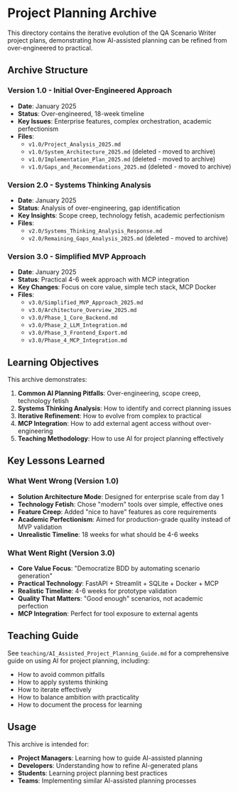 # Project Planning Archive

This directory contains the iterative evolution of the QA Scenario Writer project plans, demonstrating how AI-assisted planning can be refined from over-engineered to practical.

## Archive Structure

### Version 1.0 - Initial Over-Engineered Approach
- **Date**: January 2025
- **Status**: Over-engineered, 18-week timeline
- **Key Issues**: Enterprise features, complex orchestration, academic perfectionism
- **Files**: 
  - `v1.0/Project_Analysis_2025.md`
  - `v1.0/System_Architecture_2025.md` (deleted - moved to archive)
  - `v1.0/Implementation_Plan_2025.md` (deleted - moved to archive)
  - `v1.0/Gaps_and_Recommendations_2025.md` (deleted - moved to archive)

### Version 2.0 - Systems Thinking Analysis
- **Date**: January 2025
- **Status**: Analysis of over-engineering, gap identification
- **Key Insights**: Scope creep, technology fetish, academic perfectionism
- **Files**:
  - `v2.0/Systems_Thinking_Analysis_Response.md`
  - `v2.0/Remaining_Gaps_Analysis_2025.md` (deleted - moved to archive)

### Version 3.0 - Simplified MVP Approach
- **Date**: January 2025
- **Status**: Practical 4-6 week approach with MCP integration
- **Key Changes**: Focus on core value, simple tech stack, MCP Docker
- **Files**:
  - `v3.0/Simplified_MVP_Approach_2025.md`
  - `v3.0/Architecture_Overview_2025.md`
  - `v3.0/Phase_1_Core_Backend.md`
  - `v3.0/Phase_2_LLM_Integration.md`
  - `v3.0/Phase_3_Frontend_Export.md`
  - `v3.0/Phase_4_MCP_Integration.md`

## Learning Objectives

This archive demonstrates:

1. **Common AI Planning Pitfalls**: Over-engineering, scope creep, technology fetish
2. **Systems Thinking Analysis**: How to identify and correct planning issues
3. **Iterative Refinement**: How to evolve from complex to practical
4. **MCP Integration**: How to add external agent access without over-engineering
5. **Teaching Methodology**: How to use AI for project planning effectively

## Key Lessons Learned

### What Went Wrong (Version 1.0)
- **Solution Architecture Mode**: Designed for enterprise scale from day 1
- **Technology Fetish**: Chose "modern" tools over simple, effective ones
- **Feature Creep**: Added "nice to have" features as core requirements
- **Academic Perfectionism**: Aimed for production-grade quality instead of MVP validation
- **Unrealistic Timeline**: 18 weeks for what should be 4-6 weeks

### What Went Right (Version 3.0)
- **Core Value Focus**: "Democratize BDD by automating scenario generation"
- **Practical Technology**: FastAPI + Streamlit + SQLite + Docker + MCP
- **Realistic Timeline**: 4-6 weeks for prototype validation
- **Quality That Matters**: "Good enough" scenarios, not academic perfection
- **MCP Integration**: Perfect for tool exposure to external agents

## Teaching Guide

See `teaching/AI_Assisted_Project_Planning_Guide.md` for a comprehensive guide on using AI for project planning, including:

- How to avoid common pitfalls
- How to apply systems thinking
- How to iterate effectively
- How to balance ambition with practicality
- How to document the process for learning

## Usage

This archive is intended for:
- **Project Managers**: Learning how to guide AI-assisted planning
- **Developers**: Understanding how to refine AI-generated plans
- **Students**: Learning project planning best practices
- **Teams**: Implementing similar AI-assisted planning processes
